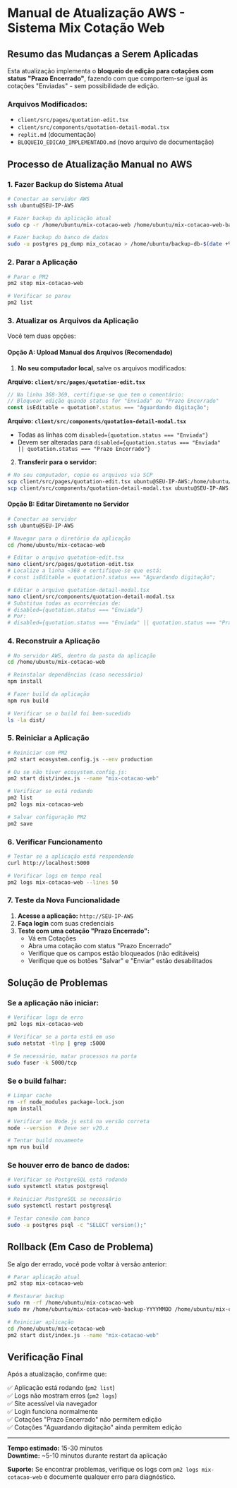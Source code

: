 # Manual de Atualização AWS - Sistema Mix Cotação Web

## Resumo das Mudanças a Serem Aplicadas

Esta atualização implementa o **bloqueio de edição para cotações com status "Prazo Encerrado"**, fazendo com que comportem-se igual às cotações "Enviadas" - sem possibilidade de edição.

### Arquivos Modificados:
- `client/src/pages/quotation-edit.tsx`
- `client/src/components/quotation-detail-modal.tsx`
- `replit.md` (documentação)
- `BLOQUEIO_EDICAO_IMPLEMENTADO.md` (novo arquivo de documentação)

## Processo de Atualização Manual no AWS

### 1. Fazer Backup do Sistema Atual

```bash
# Conectar ao servidor AWS
ssh ubuntu@SEU-IP-AWS

# Fazer backup da aplicação atual
sudo cp -r /home/ubuntu/mix-cotacao-web /home/ubuntu/mix-cotacao-web-backup-$(date +%Y%m%d)

# Fazer backup do banco de dados
sudo -u postgres pg_dump mix_cotacao > /home/ubuntu/backup-db-$(date +%Y%m%d).sql
```

### 2. Parar a Aplicação

```bash
# Parar o PM2
pm2 stop mix-cotacao-web

# Verificar se parou
pm2 list
```

### 3. Atualizar os Arquivos da Aplicação

Você tem duas opções:

#### Opção A: Upload Manual dos Arquivos (Recomendado)

1. **No seu computador local**, salve os arquivos modificados:

**Arquivo: `client/src/pages/quotation-edit.tsx`**
```typescript
// Na linha 368-369, certifique-se que tem o comentário:
// Bloquear edição quando status for "Enviada" ou "Prazo Encerrado"
const isEditable = quotation?.status === "Aguardando digitação";
```

**Arquivo: `client/src/components/quotation-detail-modal.tsx`**
- Todas as linhas com `disabled={quotation.status === "Enviada"}` 
- Devem ser alteradas para `disabled={quotation.status === "Enviada" || quotation.status === "Prazo Encerrado"}`

2. **Transferir para o servidor:**

```bash
# No seu computador, copie os arquivos via SCP
scp client/src/pages/quotation-edit.tsx ubuntu@SEU-IP-AWS:/home/ubuntu/mix-cotacao-web/client/src/pages/
scp client/src/components/quotation-detail-modal.tsx ubuntu@SEU-IP-AWS:/home/ubuntu/mix-cotacao-web/client/src/components/
```

#### Opção B: Editar Diretamente no Servidor

```bash
# Conectar ao servidor
ssh ubuntu@SEU-IP-AWS

# Navegar para o diretório da aplicação  
cd /home/ubuntu/mix-cotacao-web

# Editar o arquivo quotation-edit.tsx
nano client/src/pages/quotation-edit.tsx
# Localize a linha ~368 e certifique-se que está:
# const isEditable = quotation?.status === "Aguardando digitação";

# Editar o arquivo quotation-detail-modal.tsx
nano client/src/components/quotation-detail-modal.tsx
# Substitua todas as ocorrências de:
# disabled={quotation.status === "Enviada"}
# Por:
# disabled={quotation.status === "Enviada" || quotation.status === "Prazo Encerrado"}
```

### 4. Reconstruir a Aplicação

```bash
# No servidor AWS, dentro da pasta da aplicação
cd /home/ubuntu/mix-cotacao-web

# Reinstalar dependências (caso necessário)
npm install

# Fazer build da aplicação
npm run build

# Verificar se o build foi bem-sucedido
ls -la dist/
```

### 5. Reiniciar a Aplicação

```bash
# Reiniciar com PM2
pm2 start ecosystem.config.js --env production

# Ou se não tiver ecosystem.config.js:
pm2 start dist/index.js --name "mix-cotacao-web"

# Verificar se está rodando
pm2 list
pm2 logs mix-cotacao-web

# Salvar configuração PM2
pm2 save
```

### 6. Verificar Funcionamento

```bash
# Testar se a aplicação está respondendo
curl http://localhost:5000

# Verificar logs em tempo real
pm2 logs mix-cotacao-web --lines 50
```

### 7. Teste da Nova Funcionalidade

1. **Acesse a aplicação:** `http://SEU-IP-AWS` 
2. **Faça login** com suas credenciais
3. **Teste com uma cotação "Prazo Encerrado":**
   - Vá em Cotações
   - Abra uma cotação com status "Prazo Encerrado"
   - Verifique que os campos estão bloqueados (não editáveis)
   - Verifique que os botões "Salvar" e "Enviar" estão desabilitados

## Solução de Problemas

### Se a aplicação não iniciar:

```bash
# Verificar logs de erro
pm2 logs mix-cotacao-web

# Verificar se a porta está em uso
sudo netstat -tlnp | grep :5000

# Se necessário, matar processos na porta
sudo fuser -k 5000/tcp
```

### Se o build falhar:

```bash
# Limpar cache
rm -rf node_modules package-lock.json
npm install

# Verificar se Node.js está na versão correta
node --version  # Deve ser v20.x

# Tentar build novamente
npm run build
```

### Se houver erro de banco de dados:

```bash
# Verificar se PostgreSQL está rodando
sudo systemctl status postgresql

# Reiniciar PostgreSQL se necessário
sudo systemctl restart postgresql

# Testar conexão com banco
sudo -u postgres psql -c "SELECT version();"
```

## Rollback (Em Caso de Problema)

Se algo der errado, você pode voltar à versão anterior:

```bash
# Parar aplicação atual
pm2 stop mix-cotacao-web

# Restaurar backup
sudo rm -rf /home/ubuntu/mix-cotacao-web
sudo mv /home/ubuntu/mix-cotacao-web-backup-YYYYMMDD /home/ubuntu/mix-cotacao-web

# Reiniciar aplicação
cd /home/ubuntu/mix-cotacao-web
pm2 start dist/index.js --name "mix-cotacao-web"
```

## Verificação Final

Após a atualização, confirme que:

✅ Aplicação está rodando (`pm2 list`)  
✅ Logs não mostram erros (`pm2 logs`)  
✅ Site acessível via navegador  
✅ Login funciona normalmente  
✅ Cotações "Prazo Encerrado" não permitem edição  
✅ Cotações "Aguardando digitação" ainda permitem edição  

---

**Tempo estimado:** 15-30 minutos  
**Downtime:** ~5-10 minutos durante restart da aplicação

**Suporte:** Se encontrar problemas, verifique os logs com `pm2 logs mix-cotacao-web` e documente qualquer erro para diagnóstico.